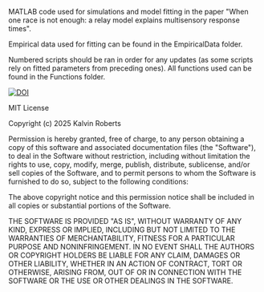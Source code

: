 MATLAB code used for simulations and model fitting in the paper "When one race is not enough: a relay model explains multisensory response times". 

Empirical data used for fitting can be found in the EmpiricalData folder.

Numbered scripts should be ran in order for any updates (as some scripts rely on fitted parameters from preceding ones). All functions used can be found in the Functions folder.

[![DOI](https://zenodo.org/badge/1007164840.svg)](https://doi.org/10.5281/zenodo.15830791)

MIT License

Copyright (c) 2025 Kalvin Roberts

Permission is hereby granted, free of charge, to any person obtaining a copy
of this software and associated documentation files (the "Software"), to deal
in the Software without restriction, including without limitation the rights
to use, copy, modify, merge, publish, distribute, sublicense, and/or sell
copies of the Software, and to permit persons to whom the Software is
furnished to do so, subject to the following conditions:

The above copyright notice and this permission notice shall be included in all
copies or substantial portions of the Software.

THE SOFTWARE IS PROVIDED "AS IS", WITHOUT WARRANTY OF ANY KIND, EXPRESS OR
IMPLIED, INCLUDING BUT NOT LIMITED TO THE WARRANTIES OF MERCHANTABILITY,
FITNESS FOR A PARTICULAR PURPOSE AND NONINFRINGEMENT. IN NO EVENT SHALL THE
AUTHORS OR COPYRIGHT HOLDERS BE LIABLE FOR ANY CLAIM, DAMAGES OR OTHER
LIABILITY, WHETHER IN AN ACTION OF CONTRACT, TORT OR OTHERWISE, ARISING FROM,
OUT OF OR IN CONNECTION WITH THE SOFTWARE OR THE USE OR OTHER DEALINGS IN THE
SOFTWARE.
